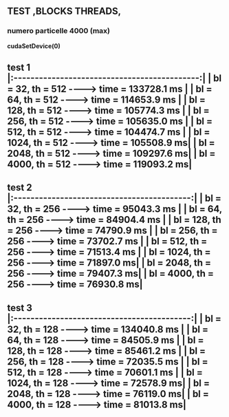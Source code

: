 ## TEST ,BLOCKS THREADS,  

### numero particelle 4000 (max)  
    
**cudaSetDevice(0)**  

test 1    
|:--------------------------------------------:|
|  bl = 32, th = 512 ----> time = 133728.1 ms  |
|  bl = 64, th = 512 ----> time = 114653.9 ms  |
|  bl = 128, th = 512 ----> time = 105774.3 ms |
|  bl = 256, th = 512 ----> time = 105635.0 ms |
|  bl = 512, th = 512 ----> time = 104474.7 ms |
|  bl = 1024, th = 512 ----> time = 105508.9 ms|
|  bl = 2048, th = 512 ----> time = 109297.6 ms|
|  bl = 4000, th = 512 ----> time = 119093.2 ms|
-----------------------------------------------

test 2  
|:------------------------------------------:|
| bl = 32, th = 256 ----> time = 95043.3 ms  |
| bl = 64, th = 256 ----> time = 84904.4 ms  |
| bl = 128, th = 256 ----> time = 74790.9 ms |
| bl = 256, th = 256 ----> time = 73702.7 ms |
| bl = 512, th = 256 ----> time = 71513.4 ms |
| bl = 1024, th = 256 ----> time = 71897.0 ms|
| bl = 2048, th = 256 ----> time = 79407.3 ms|
| bl = 4000, th = 256 ----> time = 76930.8 ms|
----------------------------------------------

test 3  
|:------------------------------------------:|
| bl = 32, th = 128 ----> time = 134040.8 ms |
| bl = 64, th = 128 ----> time = 84505.9 ms  |
| bl = 128, th = 128 ----> time = 85461.2 ms |
| bl = 256, th = 128 ----> time = 72035.5 ms |
| bl = 512, th = 128 ----> time = 70601.1 ms |
| bl = 1024, th = 128 ----> time = 72578.9 ms|
| bl = 2048, th = 128 ----> time = 76119.0 ms|
| bl = 4000, th = 128 ----> time = 81013.8 ms|
---------------------------------------------


